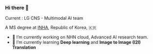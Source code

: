 ### Hi there 👋

Current : LG CNS - Multimodal AI team 

A MS degree at [INHA](https://www.inha.ac.kr/sites/kr/index.do), Republic of Korea, 🇰🇷

- 🔭 I’m currently working on NHN cloud, Advanced AI research team.
- 🌱 I’m currently learning __Deep learning__ and __Image to Image (I2I) Translation__ 

<!--
**jaewoong1/jaewoong1** is a ✨ _special_ ✨ repository because its `README.md` (this file) appears on your GitHub profile.

Here are some ideas to get you started:

- 🔭 I’m currently working on ...
- 🌱 I’m currently learning ...
- 👯 I’m looking to collaborate on ...
- 🤔 I’m looking for help with ...
- 💬 Ask me about ...
- 📫 How to reach me: ...
- 😄 Pronouns: ...
- ⚡ Fun fact: ...
-->
